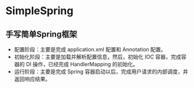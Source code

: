 # SimpleSpring
## 手写简单Spring框架
- 配置阶段：主要是完成 application.xml 配置和 Annotation 配置。
- 初始化阶段：主要是加载并解析配置信息，然后，初始化 IOC 容器，完成容器的 DI 操作，已经完成 HandlerMapping 的初始化。
- 运行阶段：主要是完成 Spring 容器启动以后，完成用户请求的内部调度，并返回响应结果。
  
